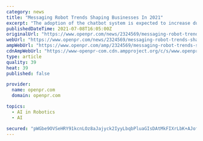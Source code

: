 ```yaml
---
category: news
title: "Messaging Robot Trends Shaping Businesses In 2021"
excerpt: "The adoption of the chatbot system is expected to increase due to increasing adoption of artificial intelligence technology in services sector. The chatbot is majorly used to offer immediate and effective customer support by the company to enhance the ..."
publishedDateTime: 2021-07-08T16:05:00Z
originalUrl: "https://www.openpr.com/news/2324569/messaging-robot-trends-shaping-businesses-in-2021"
webUrl: "https://www.openpr.com/news/2324569/messaging-robot-trends-shaping-businesses-in-2021"
ampWebUrl: "https://www.openpr.com/amp/2324569/messaging-robot-trends-shaping-businesses-in-2021"
cdnAmpWebUrl: "https://www-openpr-com.cdn.ampproject.org/c/s/www.openpr.com/amp/2324569/messaging-robot-trends-shaping-businesses-in-2021"
type: article
quality: 39
heat: 39
published: false

provider:
  name: openpr.com
  domain: openpr.com

topics:
  - AI in Robotics
  - AI

secured: "pWGbe9OVSeHRY91kcnLOz8aJajyck2IyyLbqbPluaGIsDAtMkFIXrLbK+AJofI3CpFuvE06ghSQXQEdktaWRRtJvgOxLnO9VJyRKKUYG3C4K8kPGSqsgo/gGFpQLgVhGRqKabg7YeIiuzemF7Ys+n8/jIa+krWsiyIdEZVpApsyYqer3jdW/8Oe5X4eDKsV3cshtArlfxx7FLAIVcyA3lFgPG/Sp1KBO+sk06cGnmWtejuSBbTWB9IkV88t3w4DVj2LSOSEIq2KORz7+gVgNtj7Tep1rh6KCP3xhONctWt2fFuppiVyOgiZL8qzcEyiXjlmmPVMgAb19+bOO+dW0LbXv1ZDa2aeLRcui147OPfs=;WG6st0GPWRZ8xZESkHOANw=="
---
```


